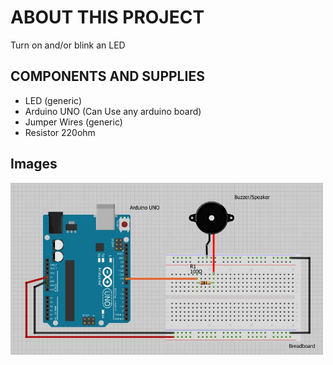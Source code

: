 # ABOUT THIS PROJECT

Turn on and/or blink an LED

## COMPONENTS AND SUPPLIES

- LED (generic)
- Arduino UNO (Can Use any arduino board)
- Jumper Wires (generic)
- Resistor 220ohm

## Images

<img width="500px" src="https://github.com/sasankaweera123/Arduino-Learning/blob/main/Session_03/IMG/img.jpg">
